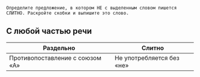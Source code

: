 ```
Определите предложение, в котором НЕ с выделенным словом пишется СЛИТНО. Раскройте скобки и выпишите это слово.
```

## C любой частью речи
| Раздельно | Слитно |
| -------- | ----- |
| Противопоставление с союзом «А» | Не употребляется без «не» |
